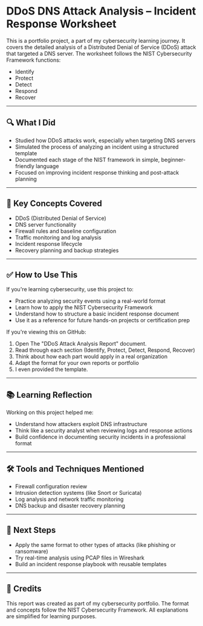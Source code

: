 # DDoS DNS Attack Analysis – Incident Response Worksheet

This is a portfolio project, a part of my cybersecurity learning journey. It covers the detailed analysis of a Distributed Denial of Service (DDoS) attack that targeted a DNS server. The worksheet follows the NIST Cybersecurity Framework functions:

- Identify
- Protect
- Detect
- Respond
- Recover
---

## 🔍 What I Did

- Studied how DDoS attacks work, especially when targeting DNS servers
- Simulated the process of analyzing an incident using a structured template
- Documented each stage of the NIST framework in simple, beginner-friendly language
- Focused on improving incident response thinking and post-attack planning

---

## 🧠 Key Concepts Covered

- DDoS (Distributed Denial of Service)
- DNS server functionality
- Firewall rules and baseline configuration
- Traffic monitoring and log analysis
- Incident response lifecycle
- Recovery planning and backup strategies

---

## ✅ How to Use This

If you're learning cybersecurity, use this project to:

- Practice analyzing security events using a real-world format
- Learn how to apply the NIST Cybersecurity Framework
- Understand how to structure a basic incident response document
- Use it as a reference for future hands-on projects or certification prep

If you're viewing this on GitHub:

1. Open The "DDoS Attack Analysis Report" document.
2. Read through each section (Identify, Protect, Detect, Respond, Recover)
3. Think about how each part would apply in a real organization
4. Adapt the format for your own reports or portfolio
5. I even provided the template.

---

## 📚 Learning Reflection

Working on this project helped me:

- Understand how attackers exploit DNS infrastructure
- Think like a security analyst when reviewing logs and response actions
- Build confidence in documenting security incidents in a professional format

---

## 🛠️ Tools and Techniques Mentioned

- Firewall configuration review
- Intrusion detection systems (like Snort or Suricata)
- Log analysis and network traffic monitoring
- DNS backup and disaster recovery planning

---

## 📌 Next Steps

- Apply the same format to other types of attacks (like phishing or ransomware)
- Try real-time analysis using PCAP files in Wireshark
- Build an incident response playbook with reusable templates

---

## 🧾 Credits

This report was created as part of my cybersecurity portfolio. The format and concepts follow the NIST Cybersecurity Framework. All explanations are simplified for learning purposes.

